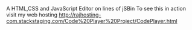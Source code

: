 A HTML,CSS and JavaScript Editor on lines of jSBin
To see this in action visit my web hosting 
http://rajhosting-com.stackstaging.com/Code%20Player%20Project/CodePlayer.html
